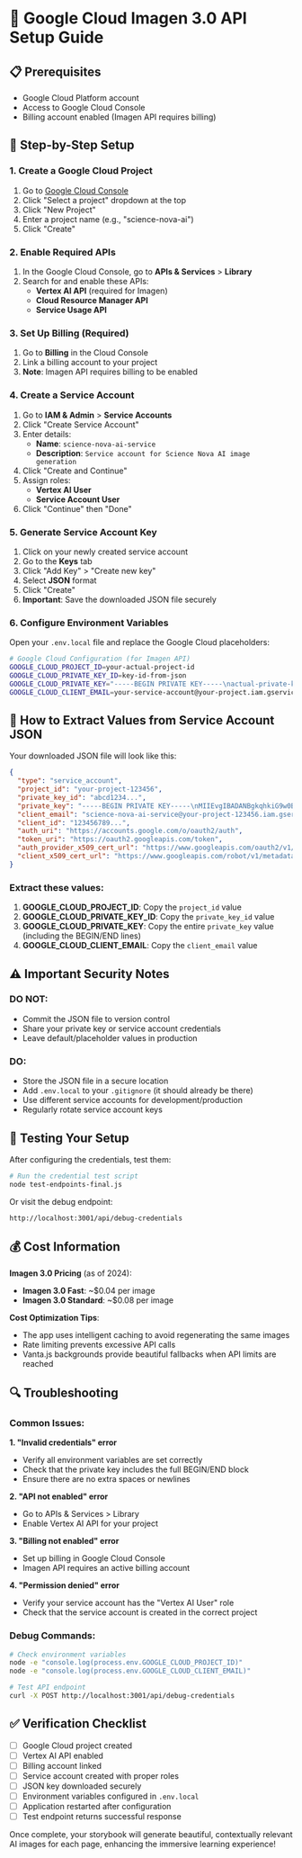 # 🔑 Google Cloud Imagen 3.0 API Setup Guide

## 📋 Prerequisites
- Google Cloud Platform account
- Access to Google Cloud Console
- Billing account enabled (Imagen API requires billing)

## 🚀 Step-by-Step Setup

### 1. Create a Google Cloud Project

1. Go to [Google Cloud Console](https://console.cloud.google.com/)
2. Click "Select a project" dropdown at the top
3. Click "New Project"
4. Enter a project name (e.g., "science-nova-ai")
5. Click "Create"

### 2. Enable Required APIs

1. In the Google Cloud Console, go to **APIs & Services** > **Library**
2. Search for and enable these APIs:
   - **Vertex AI API** (required for Imagen)
   - **Cloud Resource Manager API**
   - **Service Usage API**

### 3. Set Up Billing (Required)

1. Go to **Billing** in the Cloud Console
2. Link a billing account to your project
3. **Note**: Imagen API requires billing to be enabled

### 4. Create a Service Account

1. Go to **IAM & Admin** > **Service Accounts**
2. Click "Create Service Account"
3. Enter details:
   - **Name**: `science-nova-ai-service`
   - **Description**: `Service account for Science Nova AI image generation`
4. Click "Create and Continue"
5. Assign roles:
   - **Vertex AI User**
   - **Service Account User**
6. Click "Continue" then "Done"

### 5. Generate Service Account Key

1. Click on your newly created service account
2. Go to the **Keys** tab
3. Click "Add Key" > "Create new key"
4. Select **JSON** format
5. Click "Create"
6. **Important**: Save the downloaded JSON file securely

### 6. Configure Environment Variables

Open your `.env.local` file and replace the Google Cloud placeholders:

```bash
# Google Cloud Configuration (for Imagen API)
GOOGLE_CLOUD_PROJECT_ID=your-actual-project-id
GOOGLE_CLOUD_PRIVATE_KEY_ID=key-id-from-json
GOOGLE_CLOUD_PRIVATE_KEY="-----BEGIN PRIVATE KEY-----\nactual-private-key-content\n-----END PRIVATE KEY-----\n"
GOOGLE_CLOUD_CLIENT_EMAIL=your-service-account@your-project.iam.gserviceaccount.com
```

## 🔧 How to Extract Values from Service Account JSON

Your downloaded JSON file will look like this:

```json
{
  "type": "service_account",
  "project_id": "your-project-123456",
  "private_key_id": "abcd1234...",
  "private_key": "-----BEGIN PRIVATE KEY-----\nMIIEvgIBADANBgkqhkiG9w0BAQEFAASCBKgwggSkAgEAAoIBAQC...\n-----END PRIVATE KEY-----\n",
  "client_email": "science-nova-ai-service@your-project-123456.iam.gserviceaccount.com",
  "client_id": "123456789...",
  "auth_uri": "https://accounts.google.com/o/oauth2/auth",
  "token_uri": "https://oauth2.googleapis.com/token",
  "auth_provider_x509_cert_url": "https://www.googleapis.com/oauth2/v1/certs",
  "client_x509_cert_url": "https://www.googleapis.com/robot/v1/metadata/x509/..."
}
```

### Extract these values:

1. **GOOGLE_CLOUD_PROJECT_ID**: Copy the `project_id` value
2. **GOOGLE_CLOUD_PRIVATE_KEY_ID**: Copy the `private_key_id` value
3. **GOOGLE_CLOUD_PRIVATE_KEY**: Copy the entire `private_key` value (including the BEGIN/END lines)
4. **GOOGLE_CLOUD_CLIENT_EMAIL**: Copy the `client_email` value

## ⚠️ Important Security Notes

### DO NOT:
- Commit the JSON file to version control
- Share your private key or service account credentials
- Leave default/placeholder values in production

### DO:
- Store the JSON file in a secure location
- Add `.env.local` to your `.gitignore` (it should already be there)
- Use different service accounts for development/production
- Regularly rotate service account keys

## 🧪 Testing Your Setup

After configuring the credentials, test them:

```bash
# Run the credential test script
node test-endpoints-final.js
```

Or visit the debug endpoint:
```
http://localhost:3001/api/debug-credentials
```

## 💰 Cost Information

**Imagen 3.0 Pricing** (as of 2024):
- **Imagen 3.0 Fast**: ~$0.04 per image
- **Imagen 3.0 Standard**: ~$0.08 per image

**Cost Optimization Tips**:
- The app uses intelligent caching to avoid regenerating the same images
- Rate limiting prevents excessive API calls
- Vanta.js backgrounds provide beautiful fallbacks when API limits are reached

## 🔍 Troubleshooting

### Common Issues:

**1. "Invalid credentials" error**
- Verify all environment variables are set correctly
- Check that the private key includes the full BEGIN/END block
- Ensure there are no extra spaces or newlines

**2. "API not enabled" error**
- Go to APIs & Services > Library
- Enable Vertex AI API for your project

**3. "Billing not enabled" error**
- Set up billing in Google Cloud Console
- Imagen API requires an active billing account

**4. "Permission denied" error**
- Verify your service account has the "Vertex AI User" role
- Check that the service account is created in the correct project

### Debug Commands:

```bash
# Check environment variables
node -e "console.log(process.env.GOOGLE_CLOUD_PROJECT_ID)"
node -e "console.log(process.env.GOOGLE_CLOUD_CLIENT_EMAIL)"

# Test API endpoint
curl -X POST http://localhost:3001/api/debug-credentials
```

## ✅ Verification Checklist

- [ ] Google Cloud project created
- [ ] Vertex AI API enabled
- [ ] Billing account linked
- [ ] Service account created with proper roles
- [ ] JSON key downloaded securely
- [ ] Environment variables configured in `.env.local`
- [ ] Application restarted after configuration
- [ ] Test endpoint returns successful response

Once complete, your storybook will generate beautiful, contextually relevant AI images for each page, enhancing the immersive learning experience!

